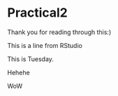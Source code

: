# Practical2

Thank you for reading through this:)

This is a line from RStudio

This is Tuesday.

Hehehe

WoW